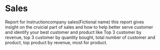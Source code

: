 # Sales
Report for Instructioncompany sales(Fictional name)
this report gives insight on the cruicial part of sales and how to help better serve customer and identify your best customer and product like Top 3 customer by revenue, top 3 customer by quantity bought, total number of customer and product, top product by revenue, most for product.
